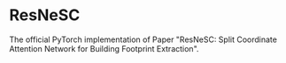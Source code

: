 # ResNeSC
The official PyTorch implementation of Paper "ResNeSC: Split Coordinate Attention Network for Building Footprint Extraction".
